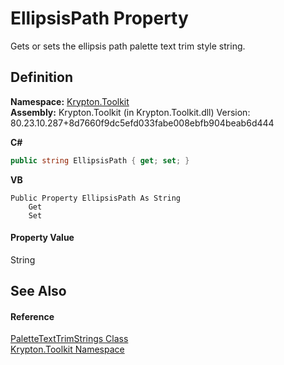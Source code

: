 # EllipsisPath Property


Gets or sets the ellipsis path palette text trim style string.



## Definition
**Namespace:** <a href="79d2eac2-21f4-54ff-7552-b20c33c30600.md">Krypton.Toolkit</a>  
**Assembly:** Krypton.Toolkit (in Krypton.Toolkit.dll) Version: 80.23.10.287+8d7660f9dc5efd033fabe008ebfb904beab6d444

**C#**
``` C#
public string EllipsisPath { get; set; }
```
**VB**
``` VB
Public Property EllipsisPath As String
	Get
	Set
```



#### Property Value
String

## See Also


#### Reference
<a href="f55e3845-4340-a602-aa48-4ab4c67bbb05.md">PaletteTextTrimStrings Class</a>  
<a href="79d2eac2-21f4-54ff-7552-b20c33c30600.md">Krypton.Toolkit Namespace</a>  
